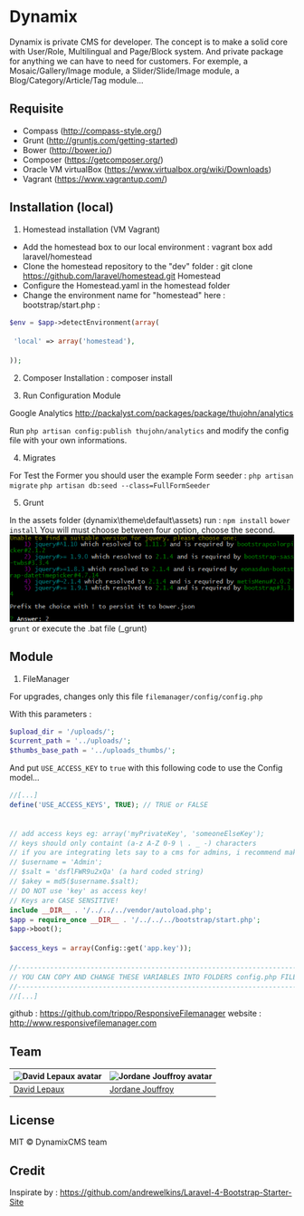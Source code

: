 # Dynamix

Dynamix is private CMS for developer. The concept is to make a solid core with User/Role, Multilingual and Page/Block system.
And private package for anything we can have to need for customers. For exemple, a Mosaic/Gallery/Image module, a Slider/Slide/Image module, a Blog/Category/Article/Tag module...

## Requisite
  * Compass (http://compass-style.org/)
  * Grunt (http://gruntjs.com/getting-started)
  * Bower (http://bower.io/)
  * Composer (https://getcomposer.org/)
  * Oracle VM virtualBox (https://www.virtualbox.org/wiki/Downloads)
  * Vagrant (https://www.vagrantup.com/)

## Installation (local)
1. Homestead installation (VM Vagrant)
  * Add the homestead box to our local environment : vagrant box add laravel/homestead
  * Clone the homestead repository to the "dev" folder : git clone https://github.com/laravel/homestead.git Homestead
  * Configure the Homestead.yaml in the homestead folder
  * Change the environment name for "homestead" here : bootstrap/start.php :

```php 
$env = $app->detectEnvironment(array(
 
 'local' => array('homestead'),
 
));
```     
     
2. Composer Installation : composer install

3. Run Configuration Module

Google Analytics
http://packalyst.com/packages/package/thujohn/analytics

Run `php artisan config:publish thujohn/analytics` and modify the config file with your own informations.

4. Migrates

For Test the Former you should user the example Form seeder :
`php artisan migrate`
`php artisan db:seed --class=FullFormSeeder`

5. Grunt

In the assets folder (dynamix\theme\default\assets) run :
`npm install`
`bower install`
You will must choose between four option, choose the second.
![](doc/bower-choice.png)
`grunt` or execute the .bat file (_grunt)

## Module

1. FileManager
   
For upgrades, changes only this file `filemanager/config/config.php`

With this parameters :

```php
$upload_dir = '/uploads/';
$current_path = '../uploads/';
$thumbs_base_path = '../uploads_thumbs/';
```

And put `USE_ACCESS_KEY` to `true` with this following code to use the Config model...

```php
//[...]
define('USE_ACCESS_KEYS', TRUE); // TRUE or FALSE


// add access keys eg: array('myPrivateKey', 'someoneElseKey');
// keys should only containt (a-z A-Z 0-9 \ . _ -) characters
// if you are integrating lets say to a cms for admins, i recommend making keys randomized something like this:
// $username = 'Admin';
// $salt = 'dsflFWR9u2xQa' (a hard coded string)
// $akey = md5($username.$salt);
// DO NOT use 'key' as access key!
// Keys are CASE SENSITIVE!
include __DIR__ . '/../../../vendor/autoload.php';
$app = require_once __DIR__ . '/../../../bootstrap/start.php';
$app->boot();

$access_keys = array(Config::get('app.key'));

//--------------------------------------------------------------------------------------------------------
// YOU CAN COPY AND CHANGE THESE VARIABLES INTO FOLDERS config.php FILES TO CUSTOMIZE EACH FOLDER OPTIONS
//--------------------------------------------------------------------------------------------------------
//[...]
```

github : https://github.com/trippo/ResponsiveFilemanager
website : http://www.responsivefilemanager.com


## Team

| ![David Lepaux avatar](http://www.gravatar.com/avatar/06bb57add8f45127272699923ee05edc.png?s=60) | ![Jordane Jouffroy avatar](http://www.gravatar.com/avatar/b60c83acfb5649cea0435ba8d6845659.png?s=60)
|---|---|
| [David Lepaux](https://github.com/dlepaux) | [Jordane Jouffroy](https://github.com/Metrakit)

## License

MIT © DynamixCMS team
       
## Credit
Inspirate by :
https://github.com/andrewelkins/Laravel-4-Bootstrap-Starter-Site
    
